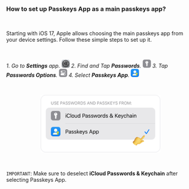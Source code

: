 <!-- 
---
title: How to set up Passkeys App as a main passkeys app?
--- 
-->

### **How to set up Passkeys App as a main passkeys app?**

<br />

Starting with iOS 17, Apple allows choosing the main passkeys app from your device settings. Follow these simple steps to set up it.

<br />

*1. Go to **Settings** app.* <img src="../assets/Settings.png" style="width:22px;"/>
*2. Find and Tap **Passwords**.* <img src="../assets/Passwords.png" style="width:22px;"/>
*3. Tap **Passwords Options**.* <img src="../assets/PasswordOptions.png" style="width:22px;"/>
*4. Select **Passkeys App**.* <img src="../assets/PasskeysApp.png" style="width:22px;"/>

<br />

<p align="center">
<img src="../assets/0005.png" style="width:320px;"/>
</p>

<br />

`IMPORTANT`: Make sure to deselect **iCloud Passwords & Keychain** after selecting Passkeys App.
